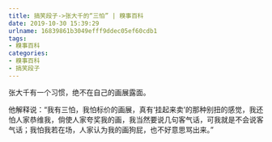 ```yaml
---
title: 搞笑段子->张大千的“三怕” | 糗事百科
date: 2019-10-30 15:39:29
urlname: 16839861b3049efff9ddec05ef60cdb1
tags: 
- 糗事百科
categories:
- 糗事百科
- 搞笑段子
---
```

张大千有一个习惯，绝不在自己的画展露面。

他解释说：“我有三怕，我怕标价的画展，真有‘挂起来卖’的那种别扭的感觉，我还怕人家恭维我，倘使人家夸奖我的画，我当然要说几句客气话，可我就是不会说客气话；我怕我若在场，人家认为我的画狗屁，也不好意思骂出来。”


